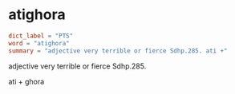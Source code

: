 # atighora

``` toml
dict_label = "PTS"
word = "atighora"
summary = "adjective very terrible or fierce Sdhp.285. ati +"
```

adjective very terrible or fierce Sdhp.285.

ati \+ ghora

